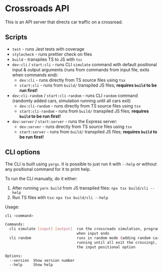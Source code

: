 # Crossroads API

This is an API server that directs car traffic on a crossroad.

## Scripts

- `test` - runs Jest tests with coverage
- `stylecheck` - runs prettier check on files
- `build` - transpiles TS to JS with `tsc`
- `dev:cli` / `start:cli` - runs CLI `simulate` command with default positional input & output arguments (runs from commands from input file, exits when commands end):
    - `dev:cli` - runs directly from TS source files using `tsx`
    - `start:cli` - runs from `build/` transpiled JS files; **requires `build` to be run first!**
- `dev:cli-random` / `start:cli-random` - runs CLI `random` command (randomly added cars, simulation running until all cars exit)
    - `dev:cli-random` - runs directly from TS source files using `tsx`
    - `start:cli-random` - runs from `build/` transpiled JS files; **requires `build` to be run first!**
- `dev:server` / `start:server` - runs the Express server:
    - `dev:server` - runs directly from TS source files using `tsx`
    - `start:server` - runs from `build/` transpiled JS files; **requires `build` to be run first!**

## CLI options

The CLI is built using `yargs`. It is possible to just run it with `--help` or without any positional command for it to print help.

To run the CLI manually, do it either:

1. After running `yarn build` from JS transpiled files: `npx tsx build/cli --help`
2. Run TS files with `tsx`: `npx tsx build/cli --help`

Usage:

```bash
cli <command>

Commands:
  cli simulate [input] [output]  run the crossroads simulation, program exits
                                 when input ends
  cli random                     runs in random mode (adding random cars &
                                 running until all exit the crossing), ignoring
                                 the input positional option

Options:
  --version  Show version number                                       [boolean]
  --help     Show help                                                 [boolean]
```
